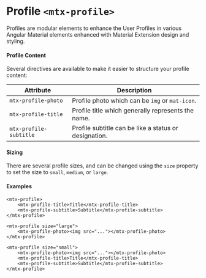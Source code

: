 # Profile `<mtx-profile>`

Profiles are modular elements to enhance the User Profiles in various Angular Material elements enhanced with Material Extension design and styling.

#### Profile Content

Several directives are available to make it easier to structure your profile content:

| Attribute              | Description                                                  |
| ---------------------- | ------------------------------------------------------------ |
| `mtx-profile-photo`    | Profile photo which can be `img` or `mat-icon`.              |
| `mtx-profile-title`    | Profile title which generally represents the name.           |
| `mtx-profile-subtitle` | Profile subtitle can be like a status or designation.        |

#### Sizing

There are several profile sizes, and can be changed using the `size` property to set 
the size to `small`, `medium`, or `large`.

#### Examples

```
<mtx-profile>
    <mtx-profile-title>Title</mtx-profile-title>
    <mtx-profile-subtitle>Subtitle</mtx-profile-subtitle>
</mtx-profile>

<mtx-profile size="large">
    <mtx-profile-photo><img src="..."></mtx-profile-photo>
</mtx-profile>

<mtx-profile size="small">
    <mtx-profile-photo><img src="..."></mtx-profile-photo>
    <mtx-profile-title>Title</mtx-profile-title>
    <mtx-profile-subtitle>Subtitle</mtx-profile-subtitle>
</mtx-profile>
```
